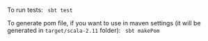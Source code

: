 To run tests:
``` sbt test```

To generate pom file, if you want to use in maven settings (it will be generated in ```target/scala-2.11``` folder):
``` sbt makePom```